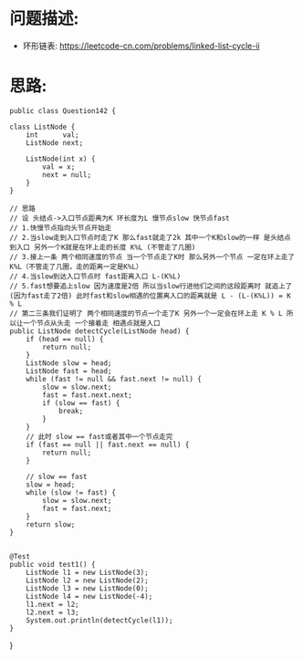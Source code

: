     
# 问题描述:
   - 环形链表: https://leetcode-cn.com/problems/linked-list-cycle-ii
    
# 思路:    
    public class Question142 {

    class ListNode {
        int      val;
        ListNode next;

        ListNode(int x) {
            val = x;
            next = null;
        }
    }

    // 思路
    // 设 头结点->入口节点距离为K 环长度为L 慢节点slow 快节点fast
    // 1.快慢节点指向头节点开始走
    // 2.当slow走到入口节点时走了K 那么fast就走了2k 其中一个K和slow的一样 是头结点到入口 另外一个K就是在环上走的长度 K%L (不管走了几圈)
    // 3.接上一条 两个相同速度的节点 当一个节点走了K时 那么另外一个节点 一定在环上走了K%L（不管走了几圈，走的距离一定是K%L）
    // 4.当slow到达入口节点时 fast距离入口 L-(K%L)
    // 5.fast想要追上slow 因为速度是2倍 所以当slow行进他们之间的这段距离时 就追上了(因为fast走了2倍) 此时fast和slow相遇的位置离入口的距离就是 L - (L-(K%L)) = K % L
    // 第二三条我们证明了 两个相同速度的节点一个走了K 另外一个一定会在环上走 K % L 所以让一个节点从头走 一个接着走 相遇点就是入口
    public ListNode detectCycle(ListNode head) {
        if (head == null) {
            return null;
        }
        ListNode slow = head;
        ListNode fast = head;
        while (fast != null && fast.next != null) {
            slow = slow.next;
            fast = fast.next.next;
            if (slow == fast) {
                break;
            }
        }
        // 此时 slow == fast或者其中一个节点走完
        if (fast == null || fast.next == null) {
            return null;
        }

        // slow == fast
        slow = head;
        while (slow != fast) {
            slow = slow.next;
            fast = fast.next;
        }
        return slow;
    }


    @Test
    public void test1() {
        ListNode l1 = new ListNode(3);
        ListNode l2 = new ListNode(2);
        ListNode l3 = new ListNode(0);
        ListNode l4 = new ListNode(-4);
        l1.next = l2;
        l2.next = l3;
        System.out.println(detectCycle(l1));
    }

}

